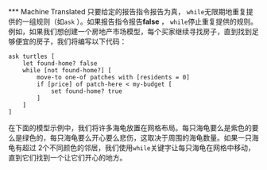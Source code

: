 ﻿*** Machine Translated
只要给定的报告指令报告为真， `while`无限期地重复提供的一组规则（如`ask` ）。如果报告指令报告**false** ， `while`停止重复提供的规则。例如，如果我们想创建一个房地产市场模型，每个买家继续寻找房子，直到找到足够便宜的房子，我们将编写以下代码：



```
ask turtles [
	let found-home? false
	while [not found-home?] [
		move-to one-of patches with [residents = 0]
		if [price] of patch-here < my-budget [
			set found-home? true
		]
	]
]
```


在下面的模型示例中，我们将许多海龟放置在网格布局。每只海龟要么是紫色的要么是绿色的，每只海龟要么开心要么悲伤，这取决于周围的海龟数量。如果一只海龟有超过 2个不同颜色的邻居，我们使用`while`关键字让每只海龟在网格中移动，直到它们找到一个让它们开心的地方。
